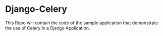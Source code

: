 # Django-Celery
This Repo will contain the code of the sample application that demonstrate the use of Celery in a Django Application.
